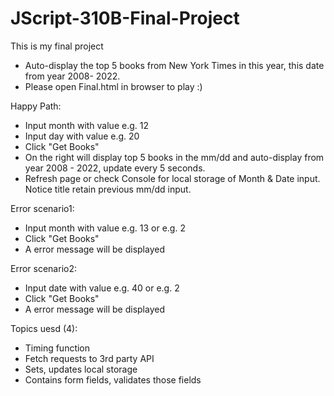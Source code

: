 # JScript-310B-Final-Project
This is my final project 
- Auto-display the top 5 books from New York Times in this year, this date from year 2008- 2022.
- Please open Final.html in browser to play :) 


Happy Path:
- Input month with value e.g. 12
- Input day with value e.g. 20
- Click "Get Books" 
- On the right will display top 5 books in the mm/dd and auto-display from year 2008 - 2022, update every 5 seconds.
- Refresh page or check Console for local storage of Month & Date input. Notice title retain previous mm/dd input. 


Error scenario1: 
- Input month with value e.g. 13 or e.g. 2
- Click "Get Books" 
- A error message will be displayed 


Error scenario2: 
- Input date with value e.g. 40 or e.g. 2
- Click "Get Books" 
- A error message will be displayed 


Topics uesd (4): 
- Timing function
- Fetch requests to 3rd party API
- Sets, updates local storage
- Contains form fields, validates those fields 


